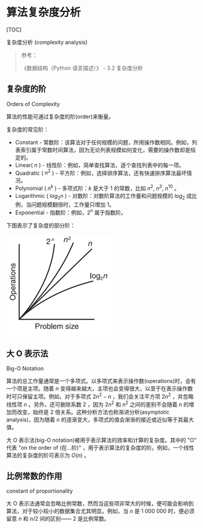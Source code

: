 # 算法复杂度分析

[TOC]

复杂度分析 (complexity analysis)

> 参考：
>
> 《数据结构（Python 语言描述）》 - 3.2 复杂度分析

## 复杂度的阶

Orders of Complexity

算法的性能可通过复杂度的阶(order)来衡量。

复杂度的常见阶：

- Constant - 常数阶：该算法对于任何规模的问题，所用操作数相同。例如，列表索引属于常数时间算法，因为无论列表规模如何变化，需要的操作数却是恒定的。
- Linear( $n$ ) - 线性阶：例如，简单查找算法，逐个查找列表中的每一项。
- Quadratic ( $n^2$ ) - 平方阶：例如，选择排序算法，还有快速排序算法最坏情况。
- Polynomial ( $n^k$ ) - 多项式阶：$k$ 是大于 1 的常数，比如 $n^2$,  $n^3$, $n^{10}$ 。
- Logarithmic ( $log_2n$ )  - 对数阶：对数阶算法的工作量和问题规模的 $log_2$ 成比例，当问题规模翻倍时，工作量只增加 1。
- Exponential - 指数阶：例如，$2^n$ 属于指数阶。

下图表示了复杂度的部分阶：

![复杂度的阶](../images/复杂度的阶.png)

## 大 O 表示法

Big-O Notation    

算法的总工作量通常是一个多项式。以多项式来表示操作数(operations)时，会有一个项是主项。随着 $n$ 变得越来越大，主项也会变得很大，以至于在表示操作数时可只保留主项。例如，对于多项式 $2n^2 - n$ ，我们会关注平方项 $2n^2$ ，并忽略线性项 $n$ 。另外，还可删除系数 $2$ ，因为 $2n^2$ 和 $n^2$ 之间的差别不会随着 $n$ 的增加而改变，始终是 2 倍关系。这种分析方法也称渐进分析(asymptotic analysis)，因为随着 $n$ 的逐渐变大，多项式的值会渐渐的接近或近似等于其最大值。

大 O 表示法(big-O notation)被用于表示算法的效率和计算的复杂度。其中的 "O" 代表 "on the order of (在...阶)" ，用于表示算法的复杂度的阶。例如，一个线性算法的复杂度的阶可表示为 $O(n)$ 。

## 比例常数的作用

constant of proportionality    

大 O 表示法通常会忽略比例常数，然而当这些项非常大的时候，便可能会影响到算法，对于较小较小的数据集合尤其明显。例如，当 $n$ 是 1 000 000 时，便必须留意 $n$ 和 $n/2$ 间的区别—— 2 是比例常数。







